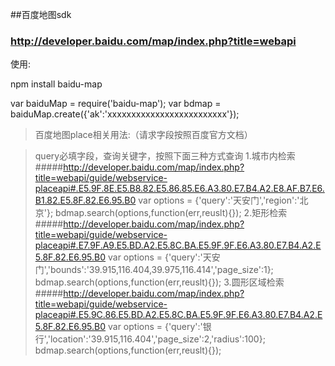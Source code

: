##百度地图sdk

### http://developer.baidu.com/map/index.php?title=webapi

使用:

npm install baidu-map

var baiduMap = require('baidu-map');
var bdmap = baiduMap.create({'ak':'xxxxxxxxxxxxxxxxxxxxxxxxx'});

>百度地图place相关用法:（请求字段按照百度官方文档）

>query必填字段，查询关键字，按照下面三种方式查询
>1.城市内检索  #####http://developer.baidu.com/map/index.php?title=webapi/guide/webservice-placeapi#.E5.9F.8E.E5.B8.82.E5.86.85.E6.A3.80.E7.B4.A2.E8.AF.B7.E6.B1.82.E5.8F.82.E6.95.B0
    var options = {'query':'天安门','region':'北京'};
    bdmap.search(options,function(err,reuslt){});
>2.矩形检索   #####http://developer.baidu.com/map/index.php?title=webapi/guide/webservice-placeapi#.E7.9F.A9.E5.BD.A2.E5.8C.BA.E5.9F.9F.E6.A3.80.E7.B4.A2.E5.8F.82.E6.95.B0
    var options = {'query':'天安门','bounds':'39.915,116.404,39.975,116.414','page_size':1};
    bdmap.search(options,function(err,reuslt){});
>3.圆形区域检索  #####http://developer.baidu.com/map/index.php?title=webapi/guide/webservice-placeapi#.E5.9C.86.E5.BD.A2.E5.8C.BA.E5.9F.9F.E6.A3.80.E7.B4.A2.E5.8F.82.E6.95.B0
    var options = {'query':'银行','location':'39.915,116.404','page_size':2,'radius':100};
    bdmap.search(options,function(err,reuslt){});

